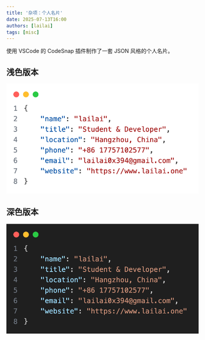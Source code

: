 ```yaml
---
title: '杂项：个人名片'
date: 2025-07-13T16:00
authors: [lailai]
tags: [misc]
---
```


使用 VSCode 的 CodeSnap 插件制作了一套 JSON 风格的个人名片。

<!-- truncate -->

## 浅色版本

![](assets/business-card-light.png)

## 深色版本

![](assets/business-card-dark.png)
